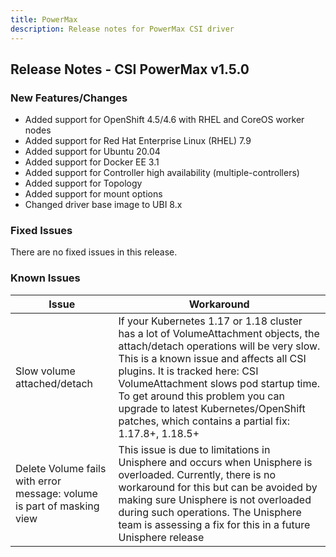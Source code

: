 ```yaml
---
title: PowerMax
description: Release notes for PowerMax CSI driver
---
```


## Release Notes - CSI PowerMax v1.5.0

### New Features/Changes
- Added support for OpenShift 4.5/4.6 with RHEL and CoreOS worker nodes
- Added support for Red Hat Enterprise Linux (RHEL) 7.9
- Added support for Ubuntu 20.04
- Added support for Docker EE 3.1
- Added support for Controller high availability (multiple-controllers)
- Added support for Topology
- Added support for mount options
- Changed driver base image to UBI 8.x

### Fixed Issues
There are no fixed issues in this release.

### Known Issues

| Issue | Workaround |
|-------|------------|
| Slow volume attached/detach | If your Kubernetes 1.17 or 1.18 cluster has a lot of VolumeAttachment objects, the attach/detach operations will be very slow. This is a known issue and affects all CSI plugins. It is tracked here: CSI VolumeAttachment slows pod startup time. To get around this problem you can upgrade to latest Kubernetes/OpenShift patches, which contains a partial fix: 1.17.8+, 1.18.5+|
| Delete Volume fails with error message: volume is part of masking view | This issue is due to limitations in Unisphere and occurs when Unisphere is overloaded. Currently, there is no workaround for this but can be avoided by making sure Unisphere is not overloaded during such operations. The Unisphere team is assessing a fix for this in a future Unisphere release|
